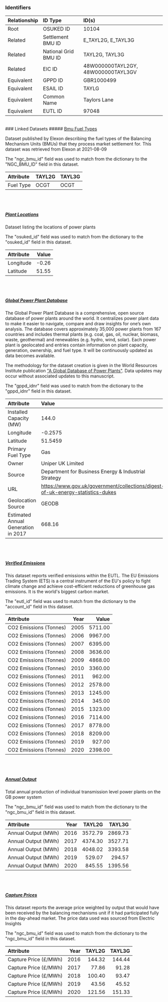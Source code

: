 ### Identifiers

| Relationship   | ID Type              | ID(s)                              |
|:---------------|:---------------------|:-----------------------------------|
| Root           | OSUKED ID            | 10104                              |
| Related        | Settlement BMU ID    | E_TAYL2G, E_TAYL3G                 |
| Related        | National Grid BMU ID | TAYL2G, TAYL3G                     |
| Related        | EIC ID               | 48W000000TAYL2GY, 48W000000TAYL3GV |
| Equivalent     | GPPD ID              | GBR1000499                         |
| Equivalent     | ESAIL ID             | TAYLG                              |
| Equivalent     | Common Name          | Taylors Lane                       |
| Equivalent     | EUTL ID              | 97048                              |

<br>
### Linked Datasets
##### <a href="https://raw.githubusercontent.com/OSUKED/Dictionary-Datasets/main/datasets/bmu-fuel-types/datapackage.json">Bmu Fuel Types</a>

Dataset published by Elexon describing the fuel types of the Balancing Mechanism Units (BMUs) that they process market settlement for. This dataset was retrieved from Elexon at 2021-08-09

The "ngc_bmu_id" field was used to match from the dictionary to the "NGC_BMU_ID" field in this dataset.

| Attribute   | TAYL2G   | TAYL3G   |
|:------------|:---------|:---------|
| Fuel Type   | OCGT     | OCGT     |

<br><br>
##### <a href="https://raw.githubusercontent.com/OSUKED/Dictionary-Datasets/main/datasets/plant-locations/datapackage.json">Plant Locations</a>

Dataset listing the locations of power plants

The "osuked_id" field was used to match from the dictionary to the "osuked_id" field in this dataset.

| Attribute   |   Value |
|:------------|--------:|
| Longitude   |   -0.26 |
| Latitude    |   51.55 |

<br><br>
##### <a href="https://raw.githubusercontent.com/OSUKED/Dictionary-Datasets/main/datasets/global-power-plant-database/datapackage.json">Global Power Plant Database</a>

The Global Power Plant Database is a comprehensive, open source database of power plants around the world. It centralizes power plant data to make it easier to navigate, compare and draw insights for one’s own analysis. The database covers approximately 35,000 power plants from 167 countries and includes thermal plants (e.g. coal, gas, oil, nuclear, biomass, waste, geothermal) and renewables (e.g. hydro, wind, solar). Each power plant is geolocated and entries contain information on plant capacity, generation, ownership, and fuel type. It will be continuously updated as data becomes available. 

The methodology for the dataset creation is given in the World Resources Institute publication ["A Global Database of Power Plants"](https://www.wri.org/research/global-database-power-plants). Data updates may occur without associated updates to this manuscript.

The "gppd_idnr" field was used to match from the dictionary to the "gppd_idnr" field in this dataset.

| Attribute                           | Value                                                                          |
|:------------------------------------|:-------------------------------------------------------------------------------|
| Installed Capacity (MW)             | 144.0                                                                          |
| Longitude                           | -0.2575                                                                        |
| Latitude                            | 51.5459                                                                        |
| Primary Fuel Type                   | Gas                                                                            |
| Owner                               | Uniper UK Limited                                                              |
| Source                              | Department for Business Energy & Industrial Strategy                           |
| URL                                 | https://www.gov.uk/government/collections/digest-of-uk-energy-statistics-dukes |
| Geolocation Source                  | GEODB                                                                          |
| Estimated Annual Generation in 2017 | 668.16                                                                         |

<br><br>
##### <a href="https://raw.githubusercontent.com/OSUKED/Dictionary-Datasets/main/datasets/verified-emissions/datapackage.json">Verified Emissions</a>

This dataset reports verified emissions within the EUTL. The EU Emissions Trading System (ETS) is a central instrument of the EU's policy to fight climate change and achieve cost-efficient reductions of greenhouse gas emissions. It is the world's biggest carbon market.

The "eutl_id" field was used to match from the dictionary to the "account_id" field in this dataset.

| Attribute              |   Year |   Value |
|:-----------------------|-------:|--------:|
| CO2 Emissions (Tonnes) |   2005 | 5711.00 |
| CO2 Emissions (Tonnes) |   2006 | 9967.00 |
| CO2 Emissions (Tonnes) |   2007 | 6395.00 |
| CO2 Emissions (Tonnes) |   2008 | 3636.00 |
| CO2 Emissions (Tonnes) |   2009 | 4868.00 |
| CO2 Emissions (Tonnes) |   2010 | 3360.00 |
| CO2 Emissions (Tonnes) |   2011 |  962.00 |
| CO2 Emissions (Tonnes) |   2012 | 2578.00 |
| CO2 Emissions (Tonnes) |   2013 | 1245.00 |
| CO2 Emissions (Tonnes) |   2014 |  345.00 |
| CO2 Emissions (Tonnes) |   2015 | 1323.00 |
| CO2 Emissions (Tonnes) |   2016 | 7114.00 |
| CO2 Emissions (Tonnes) |   2017 | 8778.00 |
| CO2 Emissions (Tonnes) |   2018 | 8209.00 |
| CO2 Emissions (Tonnes) |   2019 |  927.00 |
| CO2 Emissions (Tonnes) |   2020 | 2398.00 |

<br><br>
##### <a href="https://raw.githubusercontent.com/OSUKED/Dictionary-Datasets/main/datasets/annual-output/datapackage.json">Annual Output</a>

Total annual production of individual transmission level power plants on the GB power system

The "ngc_bmu_id" field was used to match from the dictionary to the "ngc_bmu_id" field in this dataset.

| Attribute           |   Year |   TAYL2G |   TAYL3G |
|:--------------------|-------:|---------:|---------:|
| Annual Output (MWh) |   2016 |  3572.79 |  2869.73 |
| Annual Output (MWh) |   2017 |  4374.30 |  3527.71 |
| Annual Output (MWh) |   2018 |  4048.02 |  3393.58 |
| Annual Output (MWh) |   2019 |   529.07 |   294.57 |
| Annual Output (MWh) |   2020 |   845.55 |  1395.56 |

<br><br>
##### <a href="https://raw.githubusercontent.com/OSUKED/Dictionary-Datasets/main/datasets/capture-prices/datapackage.json">Capture Prices</a>

This dataset reports the average price weighted by output that would have been received by the balancing mechanisms unit if it had participated fully in the day-ahead market. The price data used was sourced from Electric Insights

The "ngc_bmu_id" field was used to match from the dictionary to the "ngc_bmu_id" field in this dataset.

| Attribute             |   Year |   TAYL2G |   TAYL3G |
|:----------------------|-------:|---------:|---------:|
| Capture Price (£/MWh) |   2016 |   144.32 |   144.44 |
| Capture Price (£/MWh) |   2017 |    77.86 |    91.28 |
| Capture Price (£/MWh) |   2018 |   100.40 |    93.47 |
| Capture Price (£/MWh) |   2019 |    43.56 |    45.52 |
| Capture Price (£/MWh) |   2020 |   121.56 |   151.33 |
